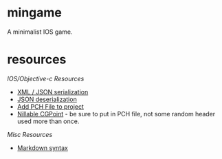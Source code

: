 # mingame

A minimalist IOS game.

# resources

*IOS/Objective-c Resources*

 * [XML / JSON serialization](https://www1.in.tum.de/lehrstuhl_1/home/98-teaching/tutorials/541-ios14intro-data-serialization)
 * [JSON deserialization](https://stackoverflow.com/questions/12195245/how-to-deserialize-json-object-and-assign-to-a-nsdictionary-in-ios)
 * [Add PCH File to project](https://docs.newrelic.com/docs/mobile-monitoring/new-relic-mobile-ios/install-configure/adding-prefix-header-ios-project)
 * [Nillable CGPoint](https://stackoverflow.com/a/11992952) - be sure to put in PCH file, not some random header used more than once.

*Misc Resources*

* [Markdown syntax](https://daringfireball.net/projects/markdown/syntax#link)